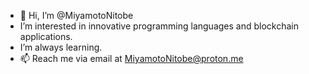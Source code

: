 - 👋 Hi, I’m @MiyamotoNitobe
- I’m interested in innovative programming languages and blockchain applications.
- I’m always learning.
- 📫 Reach me via email at MiyamotoNitobe@proton.me

<!---
MiyamotoNitobe/MiyamotoNitobe is a ✨ special ✨ repository because its `README.md` (this file) appears on your GitHub profile.
You can click the Preview link to take a look at your changes.
--->
